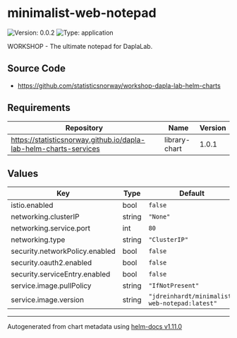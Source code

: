 # minimalist-web-notepad

![Version: 0.0.2](https://img.shields.io/badge/Version-0.0.2-informational?style=flat-square) ![Type: application](https://img.shields.io/badge/Type-application-informational?style=flat-square)

WORKSHOP - The ultimate notepad for DaplaLab.

## Source Code

* <https://github.com/statisticsnorway/workshop-dapla-lab-helm-charts>

## Requirements

| Repository | Name | Version |
|------------|------|---------|
| https://statisticsnorway.github.io/dapla-lab-helm-charts-services | library-chart | 1.0.1 |

## Values

| Key | Type | Default | Description |
|-----|------|---------|-------------|
| istio.enabled | bool | `false` |  |
| networking.clusterIP | string | `"None"` |  |
| networking.service.port | int | `80` |  |
| networking.type | string | `"ClusterIP"` |  |
| security.networkPolicy.enabled | bool | `false` |  |
| security.oauth2.enabled | bool | `false` |  |
| security.serviceEntry.enabled | bool | `false` |  |
| service.image.pullPolicy | string | `"IfNotPresent"` |  |
| service.image.version | string | `"jdreinhardt/minimalist-web-notepad:latest"` |  |

----------------------------------------------
Autogenerated from chart metadata using [helm-docs v1.11.0](https://github.com/norwoodj/helm-docs/releases/v1.11.0)
